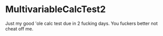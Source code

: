 # MultivariableCalcTest2
Just my good 'ole calc test due in 2 fucking days. You fuckers better not cheat off me.
